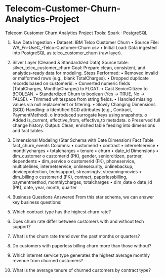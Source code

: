 # Telecom-Customer-Churn-Analytics-Project


Telecom Customer Churn Analytics Project
Tools: Spark · PostgreSQL
1. Raw Data Ingestion
•	Dataset: IBM Telco Customer Churn
•	Source File: WA_Fn-UseC_-Telco-Customer-Churn.csv
•	Initial Load: Data ingested into PostgreSQL as telco_customer_churn (raw layer).
 
2. Silver Layer (Cleaned & Standardized Data)
Source table: silver_telco_customer_churn
Goal: Prepare clean, consistent, and analytics-ready data for modeling.
Steps Performed:
•	Removed invalid or malformed rows (e.g., blank TotalCharges).
•	Dropped duplicate records based on customerid.
•	Converted numeric fields (TotalCharges, MonthlyCharges) to FLOAT.
•	Cast SeniorCitizen to BOOLEAN.
•	Standardized Churn to boolean (Yes → TRUE, No → FALSE).
•	Trimmed whitespace from string fields.
•	Handled missing values via null replacement or filtering.
•	Slowly Changing Dimensions (SCD) Handling:
o	Identified SCD attributes (e.g., Contract, PaymentMethod).
o	Introduced surrogate keys using snapshots.
o	Added is_current, effective_from, effective_to metadata.
o	Preserved full change history.
Output: Clean, enriched table feeding into dimensions and fact tables.
 
3. Dimensional Modeling (Star Schema with Date Dimension)
Fact Table
fact_churn_events
Columns:
•	customerid
•	contract
•	internetservice
•	monthlycharges
•	totalcharges
•	tenure
•	churn
•	date_id
Dimensions
•	dim_customer
o	customerid (PK), gender, seniorcitizen, partner, dependents
•	dim_service
o	customerid (FK), phoneservice, multiplelines, internetservice, onlinesecurity, onlinebackup, deviceprotection, techsupport, streamingtv, streamingmovies
•	dim_billing
o	customerid (FK), contract, paperlessbilling, paymentmethod, monthlycharges, totalcharges
•	dim_date
o	date_id (PK), date, year, month, quarter
 
4. Business Questions Answered
From this star schema, we can answer key business questions:
1.	Which contract type has the highest churn rate?
2.	Does churn rate differ between customers with and without tech support?
3.	What is the churn rate trend over the past months or quarters?
4.	Do customers with paperless billing churn more than those without?
5.	Which internet service type generates the highest average monthly revenue from churned customers?
6.	What is the average tenure of churned customers by contract type?

